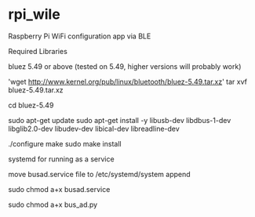 # rpi_wile
Raspberry Pi WiFi configuration app via BLE


Required Libraries

bluez 5.49 or above (tested on 5.49, higher versions will probably work)

'wget http://www.kernel.org/pub/linux/bluetooth/bluez-5.49.tar.xz'
tar xvf bluez-5.49.tar.xz

cd bluez-5.49

sudo apt-get update
sudo apt-get install -y libusb-dev libdbus-1-dev libglib2.0-dev libudev-dev libical-dev libreadline-dev

./configure
make
sudo make install

systemd for running as a service

move busad.service file to /etc/systemd/system append

sudo chmod a+x busad.service

sudo chmod a+x bus_ad.py
